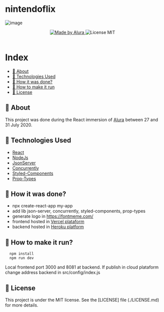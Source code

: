 # nintendoflix

![image](./resources/demo.gif)

<p align="center">
  <a href="https://www.alura.com.br/">
    <img alt="Made by Alura" src="https://img.shields.io/badge/Made%20By-Alura-blue">
  </a>
  <a>
    <img alt="License MIT" src="https://img.shields.io/badge/License-MIT-blue">
  <br><br>
</p>

# Index

  - [:bookmark: About](#bookmark-about)
  - [:rocket: Technologies Used](#rocket-technologies-used)
  - [:construction_worker:  How it was done?](#construction_worker)
  - [:electric_plug: How to make it run](#electric_plug)
  - [:memo: License](#memo-license)

<a id="about"></a>

## :bookmark: About

This project was done during the React immersion of [Alura](htts://alura.com.br) between 27 and 31 July 2020.

<a id="technologies-used"></a>

## :rocket: Technologies Used

- [React](https://pt-br.reactjs.org)
- [NodeJs](https://nodejs.org/en)
- [JsonServer](https://github.com/typicode/json-server)
- [Concurrently](https://github.com/kimmobrunfeldt/concurrently)
- [Styled-Components](https://github.com/styled-components/styled-components)
- [Prop-Types](https://github.com/facebook/prop-types)

<a id="construction_worker"></a>

## :construction_worker: How it was done?

- npx create-react-app my-app
- add lib json-server, concurrently, styled-components, prop-types
- generate logo in https://fontmeme.com/
- frontend hosted in [Vercel plataform](https://vercel.com)
- backend hosted in [Heroku platform](https://www.heroku.com)

<a id="electric_plug"></a>

## :electric_plug: How to make it run?

  ```
    npm install
    npm run dev
  ```
  
  Local frontend port 3000 and 8081 at backend.
  If publish in cloud plataform change address backend in src/config/index.js 
 
## :memo: License

This project is under the MIT license. See the [LICENSE] file (./LICENSE.md) for more details.
